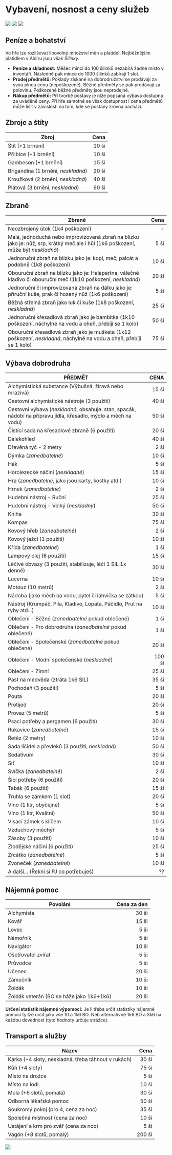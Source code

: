 # Vybavení, nosnost a ceny služeb

<img src="/assets/sep_line.png"/>

<img src="/assets/Adventure_gear.png"/>

<img src="/assets/sep_line.png"/>

## Peníze a bohatství

Ve hře lze rozlišovat libovolné množství měn a platidel. Nejběžnějším platidlem v Aldiru jsou však *Šilinky*.

- **Peníze a skladnost:** Měšec mincí do 100 šilinků nezabírá žádné místo v inventáři. Následně pak mince do 1000 šilinků zabírají 1 slot.
- **Prodej předmětů:** Poklady získané na dobrodružství se prodávají za svou plnou cenu (nepoškozené). Běžné předměty se pak prodávají za polovinu. Poškozené běžné předměty jsou neprodejné.
- **Nákup předmětů:** Při tvorbě postavy je níže popsaná výbava dostupná za uváděné ceny. Při hře samotné se však dostupnost i cena předmětů může lišit v závislosti na tom, kde se postavy zrovna nachází.

## Zbroje a štíty

| Zbroj                              |  Cena |
| ---------------------------------- | ----: |
| Štít (+1 brnění)                   | 10 ši |
| Přilbice (+1 brnění)               | 10 ši |
| Gambeson (+1 brnění)               | 15 ši |
| Brigandina (1 brnění, *neskladná*) | 20 ši |
| Kroužková (2 brnění, *neskladná*)  | 40 ši |
| Plátová (3 brnění, *neskladná*)    | 60 ši |

## Zbraně

| Zbraně                                                       |  Cena |
| ------------------------------------------------------------ | ----: |
| Neozbrojený útok (1k4 poškození)                             |     - |
| Malá, jednoduchá nebo improvizovaná zbraň na blízku jako je: nůž, srp, krátký meč ale i hůl (1k6 poškození, může být *neskladná*) |  5 ši |
| Jednoruční zbraň na blízku jako je: kopí, meč, palcát a podobně (1k8 poškození) | 10 ši |
| Obouruční zbraň na blízku jako je: Halapartna, válečné kladivo či obouruční meč (1k10 poškození, *neskladná*) | 20 ši |
| Jednoruční či improvizovaná zbraň na dálku jako je: příruční kuše, prak či hozený nůž (1k6 poškození) |  5 ši |
| Běžná střelná zbraň jako luk či kuše (1k8 poškození, *neskladná*) | 25 ši |
| Jednoruční křesadlová zbraň jako je bambitka (1k10 poškození, náchylné na vodu a oheň, přebíjí se 1 kolo) | 50 ši |
| Obouruční křesadlová zbraň jako je mušketa (1k12 poškození, *neskladná*, náchylné na vodu a oheň, přebíjí se 1 kolo) | 75 ši |

## Výbava dobrodruha

| PŘEDMĚT                                                      |   CENA |
| ------------------------------------------------------------ | -----: |
| Alchymistická substance (Výbušná, žíravá nebo mrazivá)       |  15 ši |
| Cestovní alchymistické nástroje (3 použití)                  |  40 ši |
| Cestovní výbava (*neskladná*, obsahuje: stan, spacák, nádobí na přípravu jídla, křesadlo, mýdlo a měch na vodu) |  50 ši |
| Čistící sada na křesadlové zbraně (6 použití)                |  20 ši |
| Dalekohled                                                   |  40 ši |
| Dřevěná tyč - 2 metry                                        |   2 ši |
| Dýmka (*zanedbatelné*)                                       |  10 ši |
| Hák                                                          |   5 ši |
| Horolezecké náčiní (*neskladné*)                             |  15 ši |
| Hra (*zanedbatelné*, jako jsou karty, kostky atd.)           |  10 ši |
| Hrnek (*zanedbatelné*)                                       |   2 ši |
| Hudební nástroj - Ruční                                      |  25 ši |
| Hudební nástroj - Velký (*neskladný*)                        |  50 ši |
| Kniha                                                        |  30 ši |
| Kompas                                                       |  75 ši |
| Kovový hřeb (*zanedbatelné*)                                 |   2 ši |
| Kovový ježci (1 použití)                                     |  10 ši |
| Křída (*zanedbatelné*)                                       |   1 ši |
| Lampový olej (6 použití)                                     |  15 ši |
| Léčivé obvazy (3 použití, stabilizuje, léčí 1 SIL 1x denně)  |  30 ši |
| Lucerna                                                      |  10 ši |
| Motouz (10 metrů)                                            |   2 ši |
| Nádoba (jako měch na vodu, pytel či lahvička se zátkou)      |   5 ši |
| Nástroj (Krumpáč, Pila, Kladivo, Lopata, Páčidlo, Prut na ryby atd...) |  10 ši |
| Oblečení - Běžné (*zanedbatelné* pokud oblečené)             |   1 ši |
| Oblečení - Pro dobrodruha (*zanedbatelné* pokud oblečené)    |   1 ši |
| Oblečení - Společenské (*zanedbatelné* pokud oblečené)       |  20 ši |
| Oblečení - Módní společenské (*neskladné*)                   | 100 ši |
| Oblečení - Zimní                                             |  25 ši |
| Past na medvěda (ztráta 1k6 SIL)                             |  35 ši |
| Pochodeň (3 použití)                                         |   5 ši |
| Pouta                                                        |  20 ši |
| Protijed                                                     |  20 ši |
| Provaz (5 metrů)                                             |   5 ši |
| Psací potřeby a pergamen (6 použití)                         |  30 ši |
| Rukavice (*zanedbatelné*)                                    |  15 ši |
| Řetěz (2 metry)                                              |  10 ši |
| Sada líčidel a převleků (3 použití, *neskladná*)             |  50 ši |
| Sedativum                                                    |  30 ši |
| Síť                                                          |  10 ši |
| Svíčka (*zanedbatelné*)                                      |   2 ši |
| Šicí potřeby (6 použití)                                     |  20 ši |
| Tabák (6 použití)                                            |  15 ši |
| Truhla se zámkem (1 slot)                                    |  20 ši |
| Víno (1 litr, obyčejné)                                      |   5 ši |
| Víno (1 litr, Kvalitní)                                      |  50 ši |
| Visací zámek s klíčem                                        |  10 ši |
| Vzduchový měchýř                                             |   5 ši |
| Zásoby (3 použití)                                           |  10 ši |
| Zlodějské náčiní (6 použití)                                 |  25 ši |
| Zrcátko (*zanedbatelné*)                                     |   5 ši |
| Zvoneček (*zanedbatelné*)                                    |  10 ši |
| A další... (Řekni si PJ co potřebuješ)                       |     ?? |

## Nájemná pomoc

| Povolání                                 | Cena za den |
| ---------------------------------------- | ----------: |
| Alchymista                               |       30 ši |
| Kovář                                    |       15 ši |
| Lovec                                    |        5 ši |
| Námořník                                 |        5 ši |
| Navigátor                                |       10 ši |
| Ošetřovatel zvířat                       |        5 ši |
| Průvodce                                 |        5 ši |
| Učenec                                   |       20 ši |
| Zámečník                                 |       10 ši |
| Žoldák                                   |       10 ši |
| Žoldák veterán (BO se háže jako 1k6+1k6) |       20 ši |

**Určení statistik nájemné výpomoci:** Je li třeba určit statistiky nájemné pomoci ty lze určit jako vše 10 a 1k6 BO. Neb alternativně 1k6 BO a 3k6 na každou dovednost (tyto hodnoty určuje strážce).

## Transport a služby

| Název                                               |   Cena |
| --------------------------------------------------- | -----: |
| Kárka (+4 sloty, neskladná, třeba táhnout v rukách) |  30 ši |
| Kůň (+4 sloty)                                      |  75 ši |
| Místo na drožce                                     |   5 ši |
| Místo na lodi                                       |  10 ši |
| Mula (+6 slotů, pomalá)                             |  30 ši |
| Odborná lékařská pomoc                              |  50 ši |
| Soukromý pokoj (pro 4, cena za noc)                 |  35 ši |
| Společná místnost (cena za noc)                     |  10 ši |
| Ustájení a krm pro zvěř (cena za noc)               |   5 ši |
| Vagón (+8 slotů, pomalý)                            | 200 ši |

<img src="/assets/sep_line.png"/>
